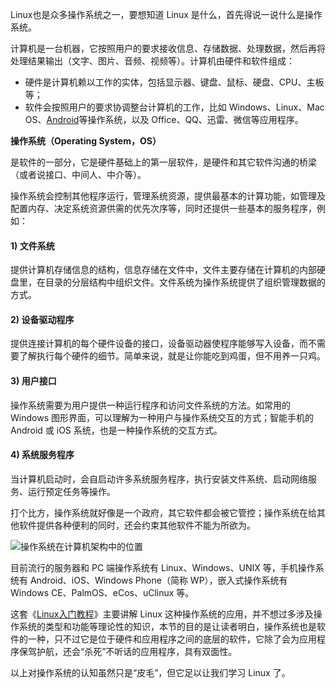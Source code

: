 Linux也是众多操作系统之一，要想知道 Linux 是什么，首先得说一说什么是操作系统。

计算机是一台机器，它按照用户的要求接收信息、存储数据、处理数据，然后再将处理结果输出（文字、图片、音频、视频等）。计算机由硬件和软件组成：

* 硬件是计算机赖以工作的实体，包括显示器、键盘、鼠标、硬盘、CPU、主板等；
* 软件会按照用户的要求协调整台计算机的工作，比如 Windows、Linux、Mac OS、[Android](http://c.biancheng.net/android/)等操作系统，以及 Office、QQ、迅雷、微信等应用程序。

**操作系统（Operating System，OS）**

是软件的一部分，它是硬件基础上的第一层软件，是硬件和其它软件沟通的桥梁（或者说接口、中间人、中介等）。

操作系统会控制其他程序运行，管理系统资源，提供最基本的计算功能，如管理及配置内存、决定系统资源供需的优先次序等，同时还提供一些基本的服务程序，例如：

#### 1\) 文件系统

提供计算机存储信息的结构，信息存储在文件中，文件主要存储在计算机的内部硬盘里，在目录的分层结构中组织文件。文件系统为操作系统提供了组织管理数据的方式。

#### 2\) 设备驱动程序

提供连接计算机的每个硬件设备的接口，设备驱动器使程序能够写入设备，而不需要了解执行每个硬件的细节。简单来说，就是让你能吃到鸡蛋，但不用养一只鸡。

#### 3\) 用户接口

操作系统需要为用户提供一种运行程序和访问文件系统的方法。如常用的 Windows 图形界面，可以理解为一种用户与操作系统交互的方式；智能手机的 Android 或 iOS 系统，也是一种操作系统的交互方式。

#### 4\) 系统服务程序

当计算机启动时，会自启动许多系统服务程序，执行安装文件系统、启动网络服务、运行预定任务等操作。

打个比方，操作系统就好像是一个政府，其它软件都会被它管控；操作系统在给其他软件提供各种便利的同时，还会约束其他软件不能为所欲为。

![](http://c.biancheng.net/uploads/allimg/190305/1-1Z305103J0640.gif "操作系统在计算机架构中的位置")

目前流行的服务器和 PC 端操作系统有 Linux、Windows、UNIX 等，手机操作系统有 Android、iOS、Windows Phone（简称 WP），嵌入式操作系统有 Windows CE、PalmOS、eCos、uClinux 等。

这套《[Linux入门教程](http://c.biancheng.net/linux_tutorial/)》主要讲解 Linux 这种操作系统的应用，并不想过多涉及操作系统的类型和功能等理论性的知识，本节的目的是让读者明白，操作系统也是软件的一种，只不过它是位于硬件和应用程序之间的底层的软件，它除了会为应用程序保驾护航，还会“杀死”不听话的应用程序，具有双面性。

以上对操作系统的认知虽然只是“皮毛”，但它足以让我们学习 Linux 了。

